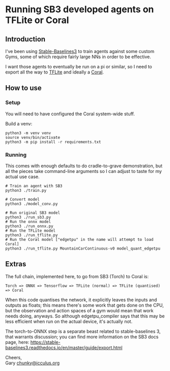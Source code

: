 # Running SB3 developed agents on TFLite or Coral

## Introduction

I've been using [Stable-Baselines3](https://stable-baselines3.readthedocs.io)
to train agents against some custom Gyms, some of which require fairly
large NNs in order to be effective.

I want those agents to eventually be run on a pi or similar, so I need
to export all the way to [TFLite](https://www.tensorflow.org/lite)
and ideally a [Coral](https://coral.ai/).

## How to use

### Setup

You will need to have configured the Coral system-wide stuff.

Build a venv:

```shell
python3 -m venv venv
source venv/bin/activate
python3 -m pip install -r requirements.txt
```

### Running

This comes with enough defaults to do cradle-to-grave demonstration,
but all the pieces take command-line arguments so I can adjust to taste
for my actual use case.

```shell
# Train an agent with SB3
python3 ./train.py

# Convert model
python3 ./model_conv.py

# Run original SB3 model
python3 ./run_sb3.py
# Run the onnx model
python3 ./run_onnx.py
# Run the TFLite model
python3 ./run_tflite.py
# Run the Coral model ["edgetpu" in the name will attempt to load Coral]
python3 ./run_tflite.py MountainCarContinuous-v0 model_quant_edgetpu
```

## Extras

The full chain, implemented here, to go from SB3 (Torch) to Coral is:
```
Torch => ONNX => Tensorflow => TFLite (normal) => TFLite (quantised) => Coral
```

When this code quantises the network, it explicitly leaves the inputs and
outputs as floats; this means there's some work that gets done on the CPU,
but the observation and action spaces of a gym would mean that work needs
doing, anyways. So although edgetpu_compiler says that this may be less
efficient when run on the actual device, it's actually not.

The torch-to-ONNX step is a separate beast related to stable-baselines 3, that
warrants discussion; you can find more information on the SB3 docs page, here:
https://stable-baselines3.readthedocs.io/en/master/guide/export.html

Cheers,  
Gary <chunky@icculus.org>

